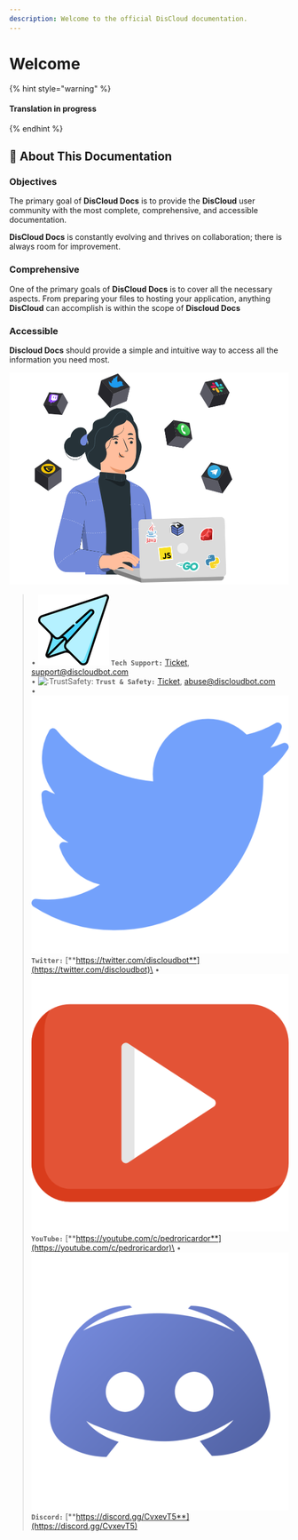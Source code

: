 ```yaml
---
description: Welcome to the official DisCloud documentation.
---
```


# Welcome

{% hint style="warning" %}
#### Translation in progress
{% endhint %}

## 📜 About This Documentation

### Objectives

The primary goal of **DisCloud Docs** is to provide the **DisCloud** user community with the most complete, comprehensive, and accessible documentation.

**DisCloud Docs** is constantly evolving and thrives on collaboration; there is always room for improvement.

### Comprehensive

One of the primary goals of **DisCloud Docs** is to cover all the necessary aspects. From preparing your files to hosting your application, anything **DisCloud** can accomplish is within the scope of **Discloud Docs**

### Accessible

**Discloud Docs** should provide a simple and intuitive way to access all the information you need most.

![](.gitbook/assets/grupodev.svg)

> • <img src=".gitbook/assets/842457709378535434.png" alt=":DiscordStaff:" data-size="line"> **`Tech Support:`** [Ticket](suport/faq/ticket.md), support@discloudbot.com\
> • <img src="https://cdn.discordapp.com/emojis/606720108164939776.png?v=1" alt=":TrustSafety:" data-size="line"> **`Trust & Safety:`** [Ticket](suport/faq/ticket.md), abuse@discloudbot.com                                                                                   \
> • <img src=".gitbook/assets/226235.png" alt=":Twitter:" data-size="line"> **`Twitter:`** [**https://twitter.com/discloudbot**](https://twitter.com/discloudbot)\
> • <img src=".gitbook/assets/408757.png" alt=":YouTube:" data-size="line"> **`YouTube:`** [**https://youtube.com/c/pedroricardor**](https://youtube.com/c/pedroricardor)\
> • <img src=".gitbook/assets/4945973.png" alt=":discord:" data-size="line"> **`Discord:`** [**https://discord.gg/CvxevT5**](https://discord.gg/CvxevT5)
